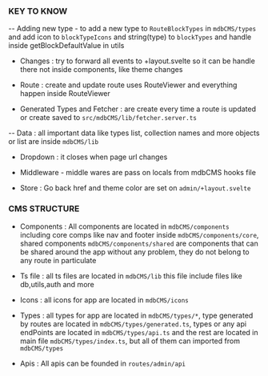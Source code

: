### KEY TO KNOW
-- Adding new type - to add a new type to ```RouteBlockTypes``` in ```mdbCMS/types``` and add icon to ```blockTypeIcons``` and string(type) to ```blockTypes``` and handle inside getBlockDefaultValue in utils
- Changes : try to forward all events to +layout.svelte so it can be handle there not inside components, like theme changes

- Route : create and update route uses RouteViewer and everything happen inside RouteViewer
- Generated Types and Fetcher : are create every time a route is updated or create saved to ```src/mdbCMS/lib/fetcher.server.ts```

-- Data : all important data like types list, collection names and more objects or list are inside ```mdbCMS/lib```

- Dropdown : it closes when page url changes

- Middleware - middle wares are pass on locals from mdbCMS hooks file

- Store : Go back href and theme color are set on ```admin/+layout.svelte```

### CMS STRUCTURE
- Components : All components are located in ```mdbCMS/components``` including core comps like nav and footer inside ```mdbCMS/components/core```, shared components ```mdbCMS/components/shared``` are components that can be shared around the app without any problem, they do not belong to any route in particulate

- Ts file : all ts files are located in ```mdbCMS/lib``` this file include files like db,utils,auth and more

- Icons : all icons for app are located in ```mdbCMS/icons```

- Types : all types for app are located in ```mdbCMS/types/*```, type generated by routes are located in ```mdbCMS/types/generated.ts```, types or any api endPoints are located in ```mdbCMS/types/api.ts``` and the rest are located in main file ```mdbCMS/types/index.ts```, but all of them can imported from ```mdbCMS/types```

- Apis : All apis can be founded in ```routes/admin/api```